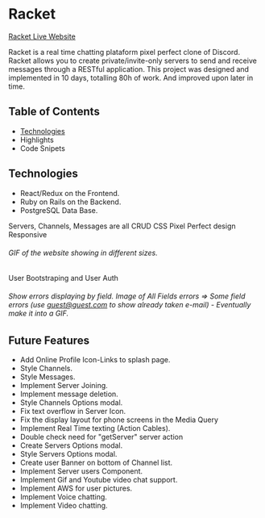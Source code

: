 # Racket

[Racket Live Website](https://racket-discord.herokuapp.com/)

Racket is a real time chatting plataform pixel perfect clone of Discord. Racket allows you to create private/invite-only servers to send and receive messages through a RESTful application.
This project was designed and implemented in 10 days, totalling 80h of work. And improved upon later in time.

## Table of Contents
* [Technologies](#technologies)
* Highlights
* Code Snipets


## Technologies
  * React/Redux on the Frontend.
  * Ruby on Rails on the Backend.
  * PostgreSQL Data Base.
  
Servers, Channels, Messages are all CRUD
CSS Pixel Perfect design
Responsive
  ###### GIF of the website showing in different sizes.
User Bootstraping and User Auth
  ###### Show errors displaying by field. Image of All Fields errors => Some field errors (use guest@guest.com to show already taken e-mail) - Eventually make it into a GIF.


## Future Features
  * Add Online Profile Icon-Links to splash page.
  * Style Channels.
  * Style Messages.
  * Implement Server Joining.
  * Implement message deletion.
  * Style Channels Options modal.
  * Fix text overflow in Server Icon.
  * Fix the display layout for phone screens in the Media Query
  * Implement Real Time texting (Action Cables).
  * Double check need for "getServer" server action
  * Create Servers Options modal.
  * Style Servers Options modal.
  * Create user Banner on bottom of Channel list.
  * Implement Server users Component.
  * Implement Gif and Youtube video chat support.
  * Implement AWS for user pictures.
  * Implement Voice chatting.
  * Implement Video chatting.
